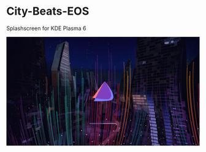 # City-Beats-EOS
Splashscreen for KDE Plasma 6

![alt text](https://github.com/smokey5787/City-Beats-EOS/blob/main/City-Beats-EOS/contents/previews/splash.png "preview")
